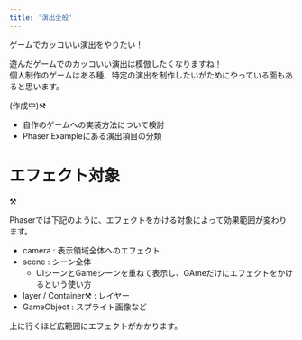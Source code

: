 ```yaml
---
title: '演出全般'
---
```


ゲームでカッコいい演出をやりたい！

遊んだゲームでのカッコいい演出は模倣したくなりますね！  
個人制作のゲームはある種、特定の演出を制作したいがためにやっている面もあると思います。

(作成中):hammer_and_pick:

- 自作のゲームへの実装方法について検討
- Phaser Exampleにある演出項目の分類

# エフェクト対象

:hammer_and_pick:

Phaserでは下記のように、エフェクトをかける対象によって効果範囲が変わります。

- camera : 表示領域全体へのエフェクト
- scene : シーン全体
  - UIシーンとGameシーンを重ねて表示し、GAmeだけにエフェクトをかけるという使い方
- layer / Container:hammer_and_pick: : レイヤー
- GameObject : スプライト画像など

上に行くほど広範囲にエフェクトがかかります。
